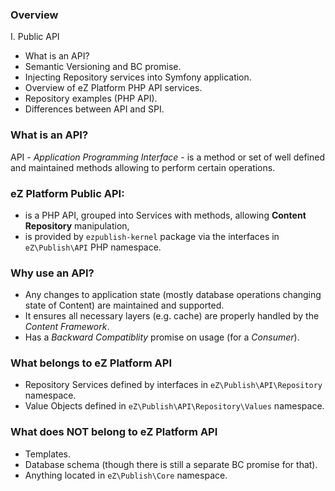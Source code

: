 ### Overview

I. Public API
- What is an API?
- Semantic Versioning and BC promise.
- Injecting Repository services into Symfony application.
- Overview of eZ Platform PHP API services.
- Repository examples (PHP API).
- Differences between API and SPI.


### What is an API?

API - _Application Programming Interface_ - is a method or set of well defined and maintained methods allowing to perform certain operations.

### eZ Platform Public API:
- is a PHP API, grouped into Services with methods, allowing **Content Repository** manipulation,
- is provided by `ezpublish-kernel` package via the interfaces in `eZ\Publish\API` PHP namespace.


### Why use an API?

- Any changes to application state (mostly database operations changing state of Content) are maintained and supported.
- It ensures all necessary layers (e.g. cache) are properly handled by the _Content Framework_.
- Has a _Backward Compatiblity_ promise on usage (for a _Consumer_).


### What belongs to eZ Platform API

- Repository Services defined by interfaces in `eZ\Publish\API\Repository` namespace.
- Value Objects defined in `eZ\Publish\API\Repository\Values` namespace.


### What does NOT belong to eZ Platform API

- Templates.
- Database schema (though there is still a separate BC promise for that).
- Anything located in `eZ\Publish\Core` namespace.
